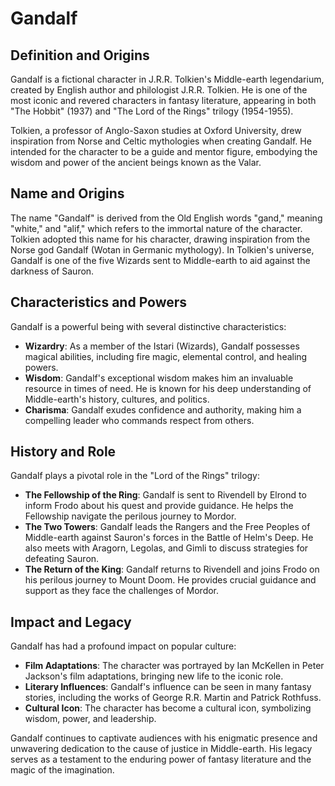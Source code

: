 # Gandalf
## Definition and Origins

Gandalf is a fictional character in J.R.R. Tolkien's Middle-earth legendarium, created by English author and philologist J.R.R. Tolkien. He is one of the most iconic and revered characters in fantasy literature, appearing in both "The Hobbit" (1937) and "The Lord of the Rings" trilogy (1954-1955).

Tolkien, a professor of Anglo-Saxon studies at Oxford University, drew inspiration from Norse and Celtic mythologies when creating Gandalf. He intended for the character to be a guide and mentor figure, embodying the wisdom and power of the ancient beings known as the Valar.

## Name and Origins

The name "Gandalf" is derived from the Old English words "gand," meaning "white," and "alif," which refers to the immortal nature of the character. Tolkien adopted this name for his character, drawing inspiration from the Norse god Gandalf (Wotan in Germanic mythology). In Tolkien's universe, Gandalf is one of the five Wizards sent to Middle-earth to aid against the darkness of Sauron.

## Characteristics and Powers

Gandalf is a powerful being with several distinctive characteristics:

*   **Wizardry**: As a member of the Istari (Wizards), Gandalf possesses magical abilities, including fire magic, elemental control, and healing powers.
*   **Wisdom**: Gandalf's exceptional wisdom makes him an invaluable resource in times of need. He is known for his deep understanding of Middle-earth's history, cultures, and politics.
*   **Charisma**: Gandalf exudes confidence and authority, making him a compelling leader who commands respect from others.

## History and Role

Gandalf plays a pivotal role in the "Lord of the Rings" trilogy:

*   **The Fellowship of the Ring**: Gandalf is sent to Rivendell by Elrond to inform Frodo about his quest and provide guidance. He helps the Fellowship navigate the perilous journey to Mordor.
*   **The Two Towers**: Gandalf leads the Rangers and the Free Peoples of Middle-earth against Sauron's forces in the Battle of Helm's Deep. He also meets with Aragorn, Legolas, and Gimli to discuss strategies for defeating Sauron.
*   **The Return of the King**: Gandalf returns to Rivendell and joins Frodo on his perilous journey to Mount Doom. He provides crucial guidance and support as they face the challenges of Mordor.

## Impact and Legacy

Gandalf has had a profound impact on popular culture:

*   **Film Adaptations**: The character was portrayed by Ian McKellen in Peter Jackson's film adaptations, bringing new life to the iconic role.
*   **Literary Influences**: Gandalf's influence can be seen in many fantasy stories, including the works of George R.R. Martin and Patrick Rothfuss.
*   **Cultural Icon**: The character has become a cultural icon, symbolizing wisdom, power, and leadership.

Gandalf continues to captivate audiences with his enigmatic presence and unwavering dedication to the cause of justice in Middle-earth. His legacy serves as a testament to the enduring power of fantasy literature and the magic of the imagination.